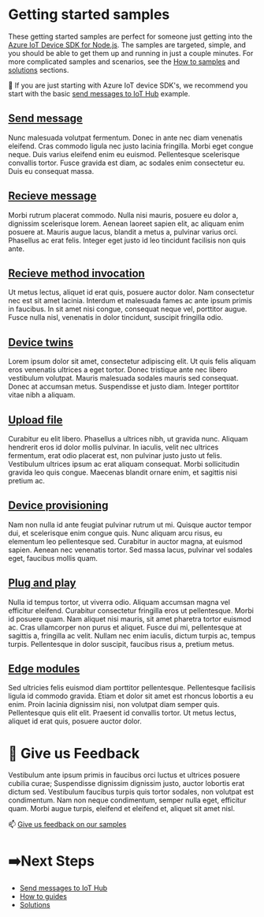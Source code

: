 # Getting started samples

These getting started samples are perfect for someone just getting into the [Azure IoT Device SDK for Node.js](https://github.com/Azure/azure-iot-sdk-node). The samples are targeted, simple, and you should be able to get them up and running in just a couple minutes. For more complicated samples and scenarios, see the [How to samples](#) and [solutions](#) sections.

🌟 If you are just starting with Azure IoT device SDK's, we recommend you start with the basic [send messages to IoT Hub](src/send%20messages) example.

## [Send message](src/send%20messages)

Nunc malesuada volutpat fermentum. Donec in ante nec diam venenatis eleifend. Cras commodo ligula nec justo lacinia fringilla. Morbi eget congue neque. Duis varius eleifend enim eu euismod. Pellentesque scelerisque convallis tortor. Fusce gravida est diam, ac sodales enim consectetur eu. Duis eu consequat massa.

## [Recieve message](src/receive%20messages)

Morbi rutrum placerat commodo. Nulla nisi mauris, posuere eu dolor a, dignissim scelerisque lorem. Aenean laoreet sapien elit, ac aliquam enim posuere at. Mauris augue lacus, blandit a metus a, pulvinar varius orci. Phasellus ac erat felis. Integer eget justo id leo tincidunt facilisis non quis ante. 

## [Recieve method invocation](src/receive%20method%20invocation)

Ut metus lectus, aliquet id erat quis, posuere auctor dolor. Nam consectetur nec est sit amet lacinia. Interdum et malesuada fames ac ante ipsum primis in faucibus. In sit amet nisi congue, consequat neque vel, porttitor augue. Fusce nulla nisl, venenatis in dolor tincidunt, suscipit fringilla odio.

## [Device twins](src/device%20twins)

Lorem ipsum dolor sit amet, consectetur adipiscing elit. Ut quis felis aliquam eros venenatis ultrices a eget tortor. Donec tristique ante nec libero vestibulum volutpat. Mauris malesuada sodales mauris sed consequat. Donec at accumsan metus. Suspendisse et justo diam. Integer porttitor vitae nibh a aliquam.

## [Upload file](src/upload%20files)

Curabitur eu elit libero. Phasellus a ultrices nibh, ut gravida nunc. Aliquam hendrerit eros id dolor mollis pulvinar. In iaculis, velit nec ultrices fermentum, erat odio placerat est, non pulvinar justo justo ut felis. Vestibulum ultrices ipsum ac erat aliquam consequat. Morbi sollicitudin gravida leo quis congue. Maecenas blandit ornare enim, et sagittis nisi pretium ac.

## [Device provisioning](src/device%20provisioning)

Nam non nulla id ante feugiat pulvinar rutrum ut mi. Quisque auctor tempor dui, et scelerisque enim congue quis. Nunc aliquam arcu risus, eu elementum leo pellentesque sed. Curabitur in auctor magna, at euismod sapien. Aenean nec venenatis tortor. Sed massa lacus, pulvinar vel sodales eget, faucibus mollis quam.

## [Plug and play](src/plug%20and%20play)

Nulla id tempus tortor, ut viverra odio. Aliquam accumsan magna vel efficitur eleifend. Curabitur consectetur fringilla eros ut pellentesque. Morbi id posuere quam. Nam aliquet nisi mauris, sit amet pharetra tortor euismod ac. Cras ullamcorper non purus et aliquet. Fusce dui mi, pellentesque at sagittis a, fringilla ac velit. Nullam nec enim iaculis, dictum turpis ac, tempus turpis. Pellentesque in dolor suscipit, faucibus risus a, pretium metus.

## [Edge modules](src/edge%20modules)

Sed ultricies felis euismod diam porttitor pellentesque. Pellentesque facilisis ligula id commodo gravida. Etiam et dolor sit amet est rhoncus lobortis a eu enim. Proin lacinia dignissim nisi, non volutpat diam semper quis. Pellentesque quis elit elit. Praesent id convallis tortor. Ut metus lectus, aliquet id erat quis, posuere auctor dolor. 

# 💬 Give us Feedback

Vestibulum ante ipsum primis in faucibus orci luctus et ultrices posuere cubilia curae; Suspendisse dignissim dignissim justo, auctor lobortis erat dictum sed. Vestibulum faucibus turpis quis tortor sodales, non volutpat est condimentum. Nam non neque condimentum, semper nulla eget, efficitur quam. Morbi augue turpis, eleifend et eleifend et, aliquet sit amet nisl.

📫 [Give us feedback on our samples](https://github.com/danhellem/azure-iot-sdk-node-samples/discussions/11)

# ➡️Next Steps

- [Send messages to IoT Hub](./src/send%20messages)
- [How to guides](src/../../how%20to%20guides)
- [Solutions](src/../../solutions)
